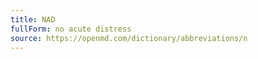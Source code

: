 ```yaml
---
title: NAD
fullForm: no acute distress
source: https://openmd.com/dictionary/abbreviations/n
---
```

